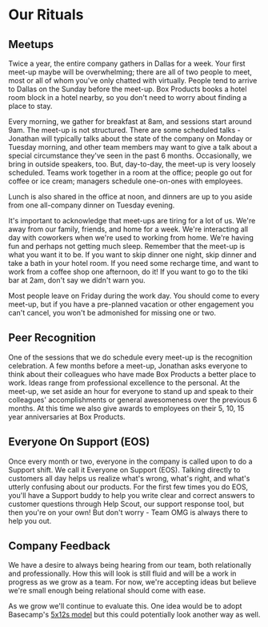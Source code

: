 # Our Rituals

## Meetups

Twice a year, the entire company gathers in Dallas for a week. Your first meet-up maybe will be overwhelming; there are all of two people to meet, most or all of whom you've only chatted with virtually. People tend to arrive to Dallas on the Sunday before the meet-up. Box Products books a hotel room block in a hotel nearby, so you don't need to worry about finding a place to stay.

Every morning, we gather for breakfast at 8am, and sessions start around 9am. The meet-up is not structured. There are some scheduled talks - Jonathan will typically talks about the state of the company on Monday or Tuesday morning, and other team members may want to give a talk about a special circumstance they've seen in the past 6 months. Occasionally, we bring in outside speakers, too. But, day-to-day, the meet-up is very loosely scheduled. Teams work together in a room at the office; people go out for coffee or ice cream; managers schedule one-on-ones with employees.

Lunch is also shared in the office at noon, and dinners are up to you aside from one all-company dinner on Tuesday evening.

It's important to acknowledge that meet-ups are tiring for a lot of us. We're away from our family, friends, and home for a week. We're interacting all day with coworkers when we're used to working from home. We're having fun and perhaps not getting much sleep. Remember that the meet-up is what you want it to be. If you want to skip dinner one night, skip dinner and take a bath in your hotel room. If you need some recharge time, and want to work from a coffee shop one afternoon, do it! If you want to go to the tiki bar at 2am, don't say we didn't warn you.

Most people leave on Friday during the work day. You should come to every meet-up, but if you have a pre-planned vacation or other engagement you can't cancel, you won't be admonished for missing one or two.

## Peer Recognition

One of the sessions that we do schedule every meet-up is the recognition celebration. A few months before a meet-up, Jonathan asks everyone to think about their colleagues who have made Box Products a better place to work. Ideas range from professional excellence to the personal. At the meet-up, we set aside an hour for everyone to stand up and speak to their colleagues' accomplishments or general awesomeness over the previous 6 months. At this time we also give awards to employees on their 5, 10, 15 year anniversaries at Box Products.

## Everyone On Support (EOS)

Once every month or two, everyone in the company is called upon to do a Support shift. We call it Everyone on Support (EOS). Talking directly to customers all day helps us realize what's wrong, what's right, and what's utterly confusing about our products. For the first few times you do EOS, you'll have a Support buddy to help you write clear and correct answers to customer questions through Help Scout, our support response tool, but then you're on your own! But don't worry - Team OMG is always there to help you out.

## Company Feedback

We have a desire to always being hearing from our team, both relationally and professionally. How this will look is still fluid and will be a work in progress as we grow as a team. For now, we're accepting ideas but believe we're small enough being relational should come with ease.

As we grow we'll continue to evaluate this. One idea would be to adopt Basecamp's [5x12s model](https://github.com/basecamp/handbook/blob/master/our-rituals.md#5x12s) but this could potentially look another way as well.
